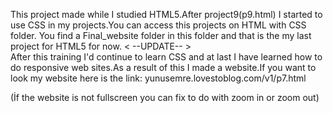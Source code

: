 This project made while I studied HTML5.After project9(p9.html) I started to use CSS in my projects.You can access this projects on HTML with CSS folder.
You find a Final_website folder in this folder and that is the my last project for HTML5 for now.
        <       --UPDATE--      >      
After this training I'd continue to learn CSS and at last I have learned how to do responsive web sites.As a result of this I made a website.If you want to look my website 
here is the link: 
yunusemre.lovestoblog.com/v1/p7.html

(İf the website is not fullscreen you can fix to do with zoom in or zoom out)
